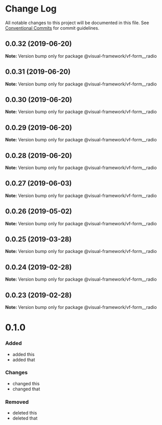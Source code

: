 # Change Log

All notable changes to this project will be documented in this file.
See [Conventional Commits](https://conventionalcommits.org) for commit guidelines.

## 0.0.32 (2019-06-20)

**Note:** Version bump only for package @visual-framework/vf-form__radio





## 0.0.31 (2019-06-20)

**Note:** Version bump only for package @visual-framework/vf-form__radio





## 0.0.30 (2019-06-20)

**Note:** Version bump only for package @visual-framework/vf-form__radio





## 0.0.29 (2019-06-20)

**Note:** Version bump only for package @visual-framework/vf-form__radio





## 0.0.28 (2019-06-20)

**Note:** Version bump only for package @visual-framework/vf-form__radio





## 0.0.27 (2019-06-03)

**Note:** Version bump only for package @visual-framework/vf-form__radio





## 0.0.26 (2019-05-02)

**Note:** Version bump only for package @visual-framework/vf-form__radio





## 0.0.25 (2019-03-28)

**Note:** Version bump only for package @visual-framework/vf-form__radio





## 0.0.24 (2019-02-28)

**Note:** Version bump only for package @visual-framework/vf-form__radio





## 0.0.23 (2019-02-28)

**Note:** Version bump only for package @visual-framework/vf-form__radio





# 0.1.0

### Added
- added this
- added that

### Changes

- changed this
- changed that

### Removed

- deleted this
- deleted that
